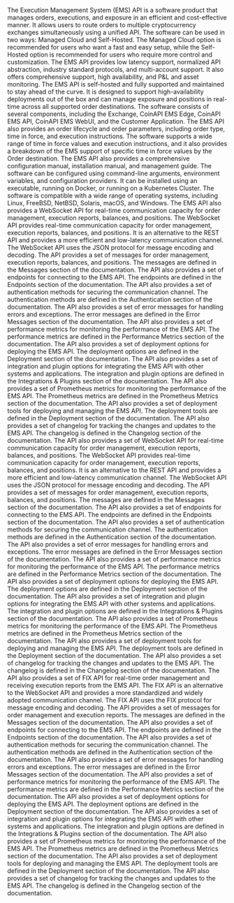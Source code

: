 The Execution Management System (EMS) API is a software product that manages orders, executions, and exposure in an efficient and cost-effective manner. It allows users to route orders to multiple cryptocurrency exchanges simultaneously using a unified API. The software can be used in two ways: Managed Cloud and Self-Hosted. The Managed Cloud option is recommended for users who want a fast and easy setup, while the Self-Hosted option is recommended for users who require more control and customization. The EMS API provides low latency support, normalized API abstraction, industry standard protocols, and multi-account support. It also offers comprehensive support, high availability, and P&L and asset monitoring. The EMS API is self-hosted and fully supported and maintained to stay ahead of the curve. It is designed to support high-availability deployments out of the box and can manage exposure and positions in real-time across all supported order destinations. The software consists of several components, including the Exchange, CoinAPI EMS Edge, CoinAPI EMS API, CoinAPI EMS WebUI, and the Customer Application. The EMS API also provides an order lifecycle and order parameters, including order type, time in force, and execution instructions. The software supports a wide range of time in force values and execution instructions, and it also provides a breakdown of the EMS support of specific time in force values by the Order destination. The EMS API also provides a comprehensive configuration manual, installation manual, and management guide. The software can be configured using command-line arguments, environment variables, and configuration providers. It can be installed using an executable, running on Docker, or running on a Kubernetes Cluster. The software is compatible with a wide range of operating systems, including Linux, FreeBSD, NetBSD, Solaris, macOS, and Windows. The EMS API also provides a WebSocket API for real-time communication capacity for order management, execution reports, balances, and positions. The WebSocket API provides real-time communication capacity for order management, execution reports, balances, and positions. It is an alternative to the REST API and provides a more efficient and low-latency communication channel. The WebSocket API uses the JSON protocol for message encoding and decoding. The API provides a set of messages for order management, execution reports, balances, and positions. The messages are defined in the Messages section of the documentation. The API also provides a set of endpoints for connecting to the EMS API. The endpoints are defined in the Endpoints section of the documentation. The API also provides a set of authentication methods for securing the communication channel. The authentication methods are defined in the Authentication section of the documentation. The API also provides a set of error messages for handling errors and exceptions. The error messages are defined in the Error Messages section of the documentation. The API also provides a set of performance metrics for monitoring the performance of the EMS API. The performance metrics are defined in the Performance Metrics section of the documentation. The API also provides a set of deployment options for deploying the EMS API. The deployment options are defined in the Deployment section of the documentation. The API also provides a set of integration and plugin options for integrating the EMS API with other systems and applications. The integration and plugin options are defined in the Integrations & Plugins section of the documentation. The API also provides a set of Prometheus metrics for monitoring the performance of the EMS API. The Prometheus metrics are defined in the Prometheus Metrics section of the documentation. The API also provides a set of deployment tools for deploying and managing the EMS API. The deployment tools are defined in the Deployment section of the documentation. The API also provides a set of changelog for tracking the changes and updates to the EMS API. The changelog is defined in the Changelog section of the documentation. The API also provides a set of WebSocket API for real-time communication capacity for order management, execution reports, balances, and positions. The WebSocket API provides real-time communication capacity for order management, execution reports, balances, and positions. It is an alternative to the REST API and provides a more efficient and low-latency communication channel. The WebSocket API uses the JSON protocol for message encoding and decoding. The API provides a set of messages for order management, execution reports, balances, and positions. The messages are defined in the Messages section of the documentation. The API also provides a set of endpoints for connecting to the EMS API. The endpoints are defined in the Endpoints section of the documentation. The API also provides a set of authentication methods for securing the communication channel. The authentication methods are defined in the Authentication section of the documentation. The API also provides a set of error messages for handling errors and exceptions. The error messages are defined in the Error Messages section of the documentation. The API also provides a set of performance metrics for monitoring the performance of the EMS API. The performance metrics are defined in the Performance Metrics section of the documentation. The API also provides a set of deployment options for deploying the EMS API. The deployment options are defined in the Deployment section of the documentation. The API also provides a set of integration and plugin options for integrating the EMS API with other systems and applications. The integration and plugin options are defined in the Integrations & Plugins section of the documentation. The API also provides a set of Prometheus metrics for monitoring the performance of the EMS API. The Prometheus metrics are defined in the Prometheus Metrics section of the documentation. The API also provides a set of deployment tools for deploying and managing the EMS API. The deployment tools are defined in the Deployment section of the documentation. The API also provides a set of changelog for tracking the changes and updates to the EMS API. The changelog is defined in the Changelog section of the documentation. The API also provides a set of FIX API for real-time order management and receiving execution reports from the EMS API. The FIX API is an alternative to the WebSocket API and provides a more standardized and widely adopted communication channel. The FIX API uses the FIX protocol for message encoding and decoding. The API provides a set of messages for order management and execution reports. The messages are defined in the Messages section of the documentation. The API also provides a set of endpoints for connecting to the EMS API. The endpoints are defined in the Endpoints section of the documentation. The API also provides a set of authentication methods for securing the communication channel. The authentication methods are defined in the Authentication section of the documentation. The API also provides a set of error messages for handling errors and exceptions. The error messages are defined in the Error Messages section of the documentation. The API also provides a set of performance metrics for monitoring the performance of the EMS API. The performance metrics are defined in the Performance Metrics section of the documentation. The API also provides a set of deployment options for deploying the EMS API. The deployment options are defined in the Deployment section of the documentation. The API also provides a set of integration and plugin options for integrating the EMS API with other systems and applications. The integration and plugin options are defined in the Integrations & Plugins section of the documentation. The API also provides a set of Prometheus metrics for monitoring the performance of the EMS API. The Prometheus metrics are defined in the Prometheus Metrics section of the documentation. The API also provides a set of deployment tools for deploying and managing the EMS API. The deployment tools are defined in the Deployment section of the documentation. The API also provides a set of changelog for tracking the changes and updates to the EMS API. The changelog is defined in the Changelog section of the documentation.
